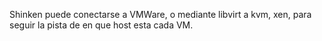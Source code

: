 Shinken puede conectarse a VMWare, o mediante libvirt a kvm, xen, para seguir la pista de en que host esta cada VM.
